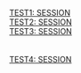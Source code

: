 <a href="intent://mmoreti.github.io/session#Intent;scheme=https;package=net.tobelive.tobelive;end">TEST1: SESSION</a>
<br>
<a href="intent://mmoreti.github.io/session#Intent;scheme=https;package=net.tobelive.tobelive.tobelive;end">TEST2: SESSION</a>
<br>
<a href="https://mmoreti.github.io/auth/sign-up/test@2mundos.net">TEST3: SESSION</a>
<br>
<br>
<br>
<a href="https://develop.2belive.2belive.net/auth/sign-up/test@2mundos.net">TEST4: SESSION</a>
